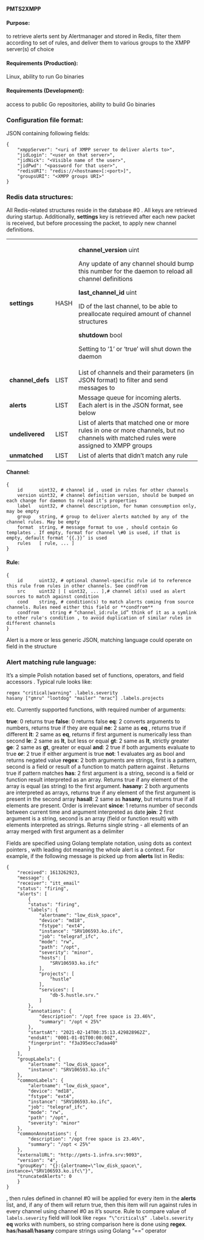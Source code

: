 **PMTS2XMPP**

#### Purpose: 
to retrieve alerts sent by Alertmanager and stored in Redis, filter them
according to set of rules, and deliver them to various groups to the
XMPP server(s) of choice

#### Requirements (Production): 
Linux, ability to run Go binaries

#### Requirements (Development): 
access to public Go repositories, ability to build Go binaries

### Configuration file format:
JSON containing following fields:

    {
	    "xmppServer": "<uri of XMPP server to deliver alerts to>",
	    "jidLogin": "<user on that server>",
	    "jidNick": "<Visible name of the user>",
	    "jidPwd": "<password for that user>",
	    "redisURI": "redis://<hostname>[:<port>]",
	    "groupsURI": "<XMPP groups URI>"
    }

### 

### Redis data structures:
All Redis-related structures reside in the database \#0 . All keys are
retrieved during startup. Additionally, **settings** key is retrieved
after each new packet is received, but before processing the packet, to
apply new channel definitions.

<table>
<tbody>
<tr class="header">
<td><strong>settings</strong></td>
<td>HASH</td>
<td><p><strong>channel_version</strong> uint</p>
<p>Any update of any channel should bump this number for the daemon to reload all channel definitions</p>
<p><strong>last_channel_id</strong> uint</p>
<p>ID of the last channel, to be able to preallocate required amount of channel structures</p>
<p><strong>shutdown</strong> bool</p>
<p>Setting to ‘1’ or ‘true’ will shut down the daemon</p></td>
</tr>
<tr class="odd">
<td><strong>channel_defs</strong></td>
<td>LIST</td>
<td>List of channels and their parameters (in JSON format) to filter and send messages to</td>
</tr>
<tr class="even">
<td><strong>alerts</strong></td>
<td>LIST</td>
<td>Message queue for incoming alerts. Each alert is in the JSON format, see below</td>
</tr>
<tr class="odd">
<td><strong>undelivered</strong></td>
<td>LIST</td>
<td>List of alerts that matched one or more rules in one or more channels, but no channels with matched rules were assigned to XMPP groups</td>
</tr>
<tr class="even">
<td><strong>unmatched</strong></td>
<td>LIST</td>
<td>List of alerts that didn’t match any rule</td>
</tr>
</tbody>
</table>

#### Channel:

    {
	    id		uint32, # channel id , used in rules for other channels
	    version	uint32, # channel definition version, should be bumped on each change for daemon to reload it’s properties
	    label	uint32, # channel description, for human consumption only, may be empty
	    group	string, # group to deliver alerts matched by any of the channel rules. May be empty
	    format	string, # message format to use , should contain Go templates . If empty, format for channel \#0 is used, if that is empty, default format ‘{{.}}’ is used
	    rules	[ rule, ... ]
    }

#### Rule:

    {
	    id 		uint32, # optional channel-specific rule id to reference this rule from rules in other channels. See condfrom
	    src 	uint32 | [ uint32, ... ],# channel id(s) used as alert sources to match against condition
	    cond 	string, # condition(s) to match alerts coming from source channels. Rules need either this field or **condfrom**
	    condfrom 	string # “channel_id:rule_id” think of it as a symlink to other rule's condition , to avoid duplication of similar rules in different channels
    }

Alert is a more or less generic JSON, matching language could operate on
field in the structure

### 

### Alert matching rule language:

It’s a simple Polish notation based set of functions, operators, and
field accessors . Typical rule looks like:

    regex "critical|warning" .labels.severity
    hasany ["gmru" "lootdog" "mailer" "mrac"] .labels.projects

etc. Currently supported functions, with required number of
arguments:

**true**: 0 returns true
**false**: 0 returns false
**eq**: 2 converts arguments to numbers, returns true if they are equal
**ne**: 2 same as **eq** , returns true if different
**lt**: 2 same as **eq**, returns if first argument is numerically less than second
**le**: 2 same as **lt**, but less or equal
**gt**: 2 same as **lt**, strictly greater
**ge**: 2 same as **gt**, greater or equal
**and**: 2 true if both arguments evaluate to true
**or**: 2 true if either argument is true
**not**: 1 evaluates arg as bool and returns negated value
**regex**: 2 both arguments are strings, first is a pattern, second is a field or result of a function to match pattern against . Returns true if pattern matches
**has**: 2 first argument is a string, second is a field or function result interpreted as an array. Returns true if any element of the array is equal (as string) to the first argument.
**hasany**: 2 both arguments are interpreted as arrays, returns true if any element of the first argument is present in the second array
**hasall**: 2 same as **hasany**, but returns true if all elements are present. Order is irrelevant
**since**: 1 returns number of seconds between current time and argument interpreted as date
**join**: 2 first argument is a string, second is an array (field or function result) with elements interpreted as strings. Returns single string - all elements of an array merged with first argument as a delimiter

Fields are specified using Golang template notation, using dots as context pointers , with leading dot meaning the whole alert is a context. For example, if the following message is picked up from **alerts** list in Redis:

    {
	    "received": 1613262923,
	    "message": {
	    "receiver": "itt_email"
	    "status": "firing",
	    "alerts": [
		    {
		    "status": "firing",
		    "labels": {
			    "alertname": "low_disk_space",
			    "device": "md18",
			    "fstype": "ext4",
			    "instance": "SRV106593.ko.ifc",
			    "job": "telegraf_ifc",
			    "mode": "rw",
			    "path": "/opt",
			    "severity": "minor",
			    "hosts": [
				    "SRV106593.ko.ifc"
			    ],
			    "projects": [
				    "hustle"
			    ],
			    "services": [
				    "db-5.hustle.srv."
			    ]
		    },
		    "annotations": {
			    "description": "/opt free space is 23.46%",
			    "summary": "/opt < 25%"
		    },
		    "startsAt": "2021-02-14T00:35:13.429828962Z",
		    "endsAt": "0001-01-01T00:00:00Z",
		    "fingerprint": "f3a395ecc7adaa40"
		    }
	    ],
	    "groupLabels": {
		    "alertname": "low_disk_space",
		    "instance": "SRV106593.ko.ifc"
	    },
	    "commonLabels": {
		    "alertname": "low_disk_space",
		    "device": "md18",
		    "fstype": "ext4",
		    "instance": "SRV106593.ko.ifc",
		    "job": "telegraf_ifc",
		    "mode": "rw",
		    "path": "/opt",
		    "severity": "minor"
	    },
	    "commonAnnotations": {
		    "description": "/opt free space is 23.46%",
		    "summary": "/opt < 25%"
	    },
	    "externalURL": "http://pmts-1.infra.srv:9093",
	    "version": "4",
	    "groupKey": "{}:{alertname=\"low_disk_space\", instance=\"SRV106593.ko.ifc\"}",
	    "truncatedAlerts": 0
	    }
    }

, then rules defined in channel \#0 will be applied for every item in the **alerts** list, and, if any of them will return true, then this item will run against rules in every channel using channel \#0 as it’s source. Rule to compare value of `labels.severity` field will look like
`regex “\^critical\$” .labels.severity` 
**eq** works with numbers, so string comparison here is done using **regex**. 
**has**/**hasall**/**hasany** compare strings using Golang “==” operator


